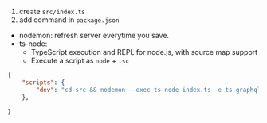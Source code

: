 1. create `src/index.ts`
2. add command in `package.json`
- nodemon: refresh server everytime you save.
- ts-node:
	-  TypeScript execution and REPL for node.js, with source map support
	-  Execute a script as `node` + `tsc`
```json
{
	"scripts": {
		"dev": "cd src && nodemon --exec ts-node index.ts -e ts,graphql"
	},

}
```


<!--stackedit_data:
eyJoaXN0b3J5IjpbNjU1MDExMjgzXX0=
-->